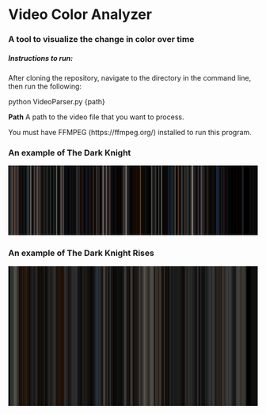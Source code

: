 # Video Color Analyzer
<h3> A tool to visualize the change in color over time </h3>

<h5>Instructions to run:</h5>

<p>After cloning the repository, navigate to the directory in the command line, then run the following:</p>
<p>python VideoParser.py {path}</p>

<p><b>Path</b> A path to the video file that you want to process.</p>

<p>You must have FFMPEG (https://ffmpeg.org/) installed to run this program.</p>


<h3>An example of The Dark Knight</h3>
<img src="examples/The Dark Knight.colors.png"/>
<h3>An example of The Dark Knight Rises</h3>
<img src="examples/The Dark Knight Rises.avi.colors.png"/>
